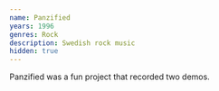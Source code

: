 ```yaml
---
name: Panzified
years: 1996
genres: Rock
description: Swedish rock music
hidden: true
---
```


Panzified was a fun project that recorded two demos.